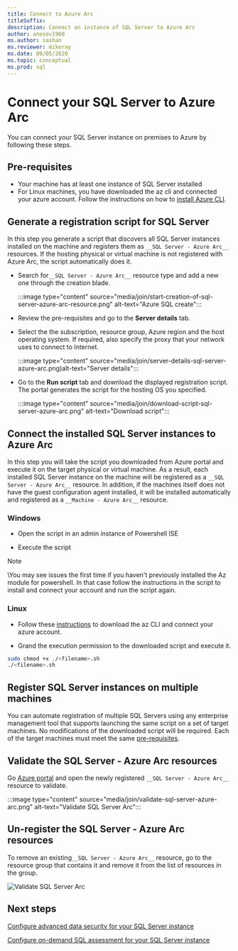 ```yaml
---
title: Connect to Azure Arc
titleSuffix:
description: Connect an instance of SQL Server to Azure Arc
author: anosov1960
ms.author: sashan 
ms.reviewer: mikeray
ms.date: 09/05/2020
ms.topic: conceptual
ms.prod: sql
---
```

# Connect your SQL Server to Azure Arc

You can connect your SQL Server instance on premises to Azure by following these steps.

## Pre-requisites

* Your machine has at least one instance of SQL Server installed
* For Linux machines, you have downloaded the az cli and connected your azure account. Follow the instructions on how to [install Azure CLI](https://docs.microsoft.com/cli/azure/install-azure-cli-apt?view=azure-cli-latest).

## Generate a registration script for SQL Server

In this step you generate a script that discovers all SQL Server instances installed on the machine and registers them as `__SQL Server - Azure Arc__` resources. If the hosting physical or virtual machine is not registered with Azure Arc, the script automatically does it.

* Search for`__SQL Server - Azure Arc__` resource type and add a new one through the creation blade.

   :::image type="content" source="media/join/start-creation-of-sql-server-azure-arc-resource.png" alt-text="Azure SQL create":::

* Review the pre-requisites and go to the **Server details** tab.  

* Select the the subscription, resource group, Azure region and the host operating system. If required, also specify the proxy that your network uses to connect to Internet.

   :::image type="content" source="media/join/server-details-sql-server-azure-arc.png)alt-text="Server details":::

* Go to the **Run script** tab and download the displayed registration script. The portal generates the script for the hosting OS you specified.

   :::image type="content" source="media/join/download-script-sql-server-azure-arc.png" alt-text="Download script":::

## Connect the installed SQL Server instances to Azure Arc

In this step you will take the script you downloaded from Azure portal and execute it on the target physical or virtual machine. As a result, each installed SQL Server instance on the machine will be registered as a `__SQL Server - Azure Arc__` resource. In addition, if the machines itself does not have the guest configuration agent installed, it will be installed automatically and registered as a `__Machine - Azure Arc__` resource.

### Windows

* Open the script in an admin instance of Powershell ISE

* Execute the script

> [!NOTE]
> \You may see issues the first time if you haven't previously installed the Az module for powershell. In that case follow the instructions in the script to install and connect your account and run the script again.

### Linux

* Follow these [instructions](https://docs.microsoft.com/cli/azure/install-azure-cli-apt?view=azure-cli-latest) to download the az CLI and connect your azure account.

* Grand the execution permission to the downloaded script and execute it.

```bash
sudo chmod +x ./<filename>.sh
./<filename>.sh
```

## Register SQL Server instances on multiple machines

You can automate registration of multiple SQL Servers using any enterprise management tool that supports launching the same script on a set of target machines. No modifications of the downloaded script will be required. Each of the target machines must meet the same [pre-requisites](#Pre-requisites).

## Validate the SQL Server - Azure Arc resources

Go [Azure portal](https://ms.portal.azure.com/#home) and open the newly registered `__SQL Server - Azure Arc__` resource to validate.

:::image type="content" source="media/join/validate-sql-server-azure-arc.png" alt-text="Validate SQL Server Arc":::

## Un-register the SQL Server - Azure Arc resources

To remove an existing`__SQL Server - Azure Arc__` resource, go to the resource group that contains it and remove it from the list of resources in the group.

![Validate SQL Server Arc](../Assets/delete-sql-server-azure-arc.png)

## Next steps

[Configure advanced data security for your SQL Server instance](002-configure-advanced-data-security-for-sql-server-instance.md)

[Configure on-demand SQL assessment for your SQL Server instance](assess.md)